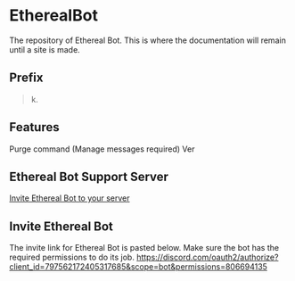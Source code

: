 # EtherealBot
The repository of Ethereal Bot. This is where the documentation will remain until a site is made.

## Prefix
> k.



## Features
Purge command (Manage messages required)
Ver


## Ethereal Bot Support Server
[Invite Ethereal Bot to your server](https://discord.gg/D75FQKdtVD)


## Invite Ethereal Bot
The invite link for Ethereal Bot is pasted below. Make sure the bot has the required permissions to do its job.
https://discord.com/oauth2/authorize?client_id=797562172405317685&scope=bot&permissions=806694135

